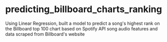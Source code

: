 # predicting_billboard_charts_ranking
Using Linear Regression, built a model to predict a song's highest rank on the Billboard top 100 chart based on Spotify API song audio features and data scraped from Billboard's website
